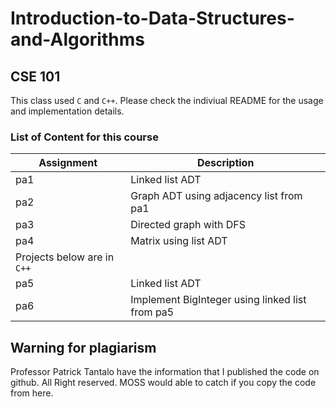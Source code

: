 # Introduction-to-Data-Structures-and-Algorithms

## CSE 101

This class used `C` and `C++`. Please check the indiviual README for the usage and implementation details.

### List of Content for this course
| Assignment | Description |
| ----------- | ----------- |
| pa1 | Linked list ADT |
| pa2 | Graph ADT using adjacency list from pa1 |
| pa3 | Directed graph with DFS |
| pa4 | Matrix using list ADT |
| Projects below are in `C++`| |
| pa5 | Linked list ADT |
| pa6 | Implement BigInteger using linked list from pa5 |



## Warning for plagiarism
Professor Patrick Tantalo have the information that I published the code on github. All Right reserved. MOSS would able to catch if you copy the code from here.